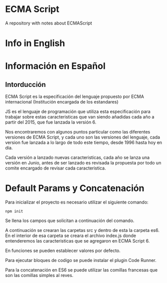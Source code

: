 # ECMA Script
A repository with notes about ECMAScript
# Info in English

# Información en Español
## Intorducción
ECMA Script es la especificación del lenguaje propuesto por ECMA internacional (Institución encargada de los estandares)

JS es el lenguaje de programación que utiliza esta especificación para trabajar sobre estas caracteristicas que van siendo añadidas cada año a partir del 2015, que fue lanzada la versión 6.

Nos encontraremos con algunos puntos particular como las diferentes versiones de ECMA Script, y cada uno son las versiones del lenguaje, cada version fue lanzada a lo largo de todo este tiempo, desde 1996 hasta hoy en día.

Cada versión a lanzado nuevas caracteristicas, cada año se lanza una versión en Junio, antes de ser lanzado es revisada la propuesta por todo un comite encargado de revisar cada caracteristica.

# Default Params y Concatenación
Para inicializar el proyecto es necesario utilizar el siguiente comando:
```
npm init
```
Se llena los campos que solicitan a continuación del comando.

A continuación se crearan las carpetas src y dentro de esta la carpeta es6. En el interior de esa carpeta se creara el archivo index.js donde entenderemos las caracteristicas que se agregaron en ECMA Script 6.

En funciones se pueden establecer valores por defecto.

Para ejecutar bloques de codigo se puede instalar el plugin Code Runner.

Para la concatenación en ES6 se puede utilizar las comillas francesas que son las comillas simples al reves.